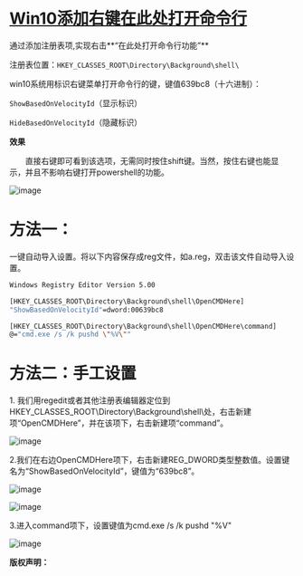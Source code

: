 # [Win10添加右键在此处打开命令行](https://www.cnblogs.com/ssooking/p/8536468.html)

通过添加注册表项,实现右击**“在此处打开命令行功能”**

注册表位置：`HKEY_CLASSES_ROOT\Directory\Background\shell\`

win10系统用标识右键菜单打开命令行的键，键值639bc8（十六进制）：

`ShowBasedOnVelocityId`（显示标识）

`HideBasedOnVelocityId`（隐藏标识）

**效果**

　　直接右键即可看到该选项，无需同时按住shift键。当然，按住右键也能显示，并且不影响右键打开powershell的功能。

![image](http://upload-images.jianshu.io/upload_images/14555448-aa3035c51b6945c0.gif?imageMogr2/auto-orient/strip)

# 方法一：

一键自动导入设置。将以下内容保存成reg文件，如a.reg，双击该文件自动导入设置。
```bash
Windows Registry Editor Version 5.00

[HKEY_CLASSES_ROOT\Directory\Background\shell\OpenCMDHere]
"ShowBasedOnVelocityId"=dword:00639bc8

[HKEY_CLASSES_ROOT\Directory\Background\shell\OpenCMDHere\command]
@="cmd.exe /s /k pushd \"%V\""
```
# 方法二：手工设置

1\. 我们用regedit或者其他注册表编辑器定位到HKEY_CLASSES_ROOT\Directory\Background\shell\处，右击新建项“OpenCMDHere”，并在该项下，右击新建项“command”。

![image](http://upload-images.jianshu.io/upload_images/14555448-a12ccef0ed585b2a.png?imageMogr2/auto-orient/strip%7CimageView2/2/w/1240)

2.我们在右边OpenCMDHere项下，右击新建REG_DWORD类型整数值。设置键名为“ShowBasedOnVelocityId”，键值为“639bc8”。

![image](http://upload-images.jianshu.io/upload_images/14555448-4758fceda2bb5a71.png?imageMogr2/auto-orient/strip%7CimageView2/2/w/1240)

![image](http://upload-images.jianshu.io/upload_images/14555448-0de69fc6224a47ec.png?imageMogr2/auto-orient/strip%7CimageView2/2/w/1240)

3.进入command项下，设置键值为cmd.exe /s /k pushd "%V"

![image](http://upload-images.jianshu.io/upload_images/14555448-22bc0dd81d3e691d.png?imageMogr2/auto-orient/strip%7CimageView2/2/w/1240)

**版权声明：**
